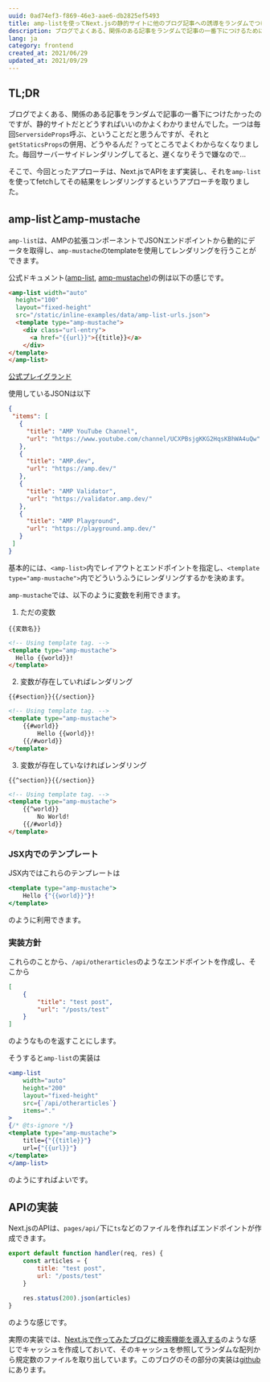 ```yaml
---
uuid: 0ad74ef3-f869-46e3-aae6-db2825ef5493
title: amp-listを使ってNext.jsの静的サイトに他のブログ記事への誘導をランダムでつける
description: ブログでよくある、関係のある記事をランダムで記事の一番下につけるために、Next.jsでAPIを実装したあと、amp-listを使って動的にそれらを作成します。
lang: ja
category: frontend
created_at: 2021/06/29
updated_at: 2021/09/29
---
```


## TL;DR

ブログでよくある、関係のある記事をランダムで記事の一番下につけたかったのですが、静的サイトだとどうすればいいのかよくわかりませんでした。一つは毎回`ServersideProps`呼ぶ、ということだと思うんですが、それと`getStaticsProps`の併用、どうやるんだ？ってところでよくわからなくなりました。毎回サーバーサイドレンダリングしてると、遅くなりそうで嫌なので...

そこで、今回とったアプローチは、Next.jsでAPIをまず実装し、それを`amp-list`を使ってfetchしてその結果をレンダリングするというアプローチを取りました。

## amp-listとamp-mustache

`amp-list`は、AMPの拡張コンポーネントでJSONエンドポイントから動的にデータを取得し、`amp-mustache`のtemplateを使用してレンダリングを行うことができます。

公式ドキュメント([amp-list](https://amp.dev/ja/documentation/components/amp-list/), [amp-mustache](https://amp.dev/ja/documentation/components/amp-mustache/))の例は以下の感じです。

```html
<amp-list width="auto"
  height="100"
  layout="fixed-height"
  src="/static/inline-examples/data/amp-list-urls.json">
  <template type="amp-mustache">
    <div class="url-entry">
      <a href="{{url}}">{{title}}</a>
    </div>
</template>
</amp-list>
```

[公式プレイグランド](https://playground.amp.dev/?url=https%3A%2F%2Fpreview.amp.dev%2Fja%2Fdocumentation%2Fcomponents%2Famp-list.example.1.html%3Fformat%3Dwebsites&format=websites)

使用しているJSONは以下

```json
{
 "items": [
   {
     "title": "AMP YouTube Channel",
     "url": "https://www.youtube.com/channel/UCXPBsjgKKG2HqsKBhWA4uQw"
   },
   {
     "title": "AMP.dev",
     "url": "https://amp.dev/"
   },
   {
     "title": "AMP Validator",
     "url": "https://validator.amp.dev/"
   },
   {
     "title": "AMP Playground",
     "url": "https://playground.amp.dev/"
   }
 ]
}
```

基本的には、`<amp-list>`内でレイアウトとエンドポイントを指定し、`<template type="amp-mustache">`内でどういうふうにレンダリングするかを決めます。

`amp-mustache`では、以下のように変数を利用できます。

1. ただの変数

`{{変数名}}`

```html
<!-- Using template tag. -->
<template type="amp-mustache">
  Hello {{world}}!
</template>
```

2. 変数が存在していればレンダリング

`{{#section}}{{/section}}`

```html
<!-- Using template tag. -->
<template type="amp-mustache">
    {{#world}}
        Hello {{world}}!
    {{/#world}}
</template>
```

3. 変数が存在していなければレンダリング

`{{^section}}{{/section}}`

```html
<!-- Using template tag. -->
<template type="amp-mustache">
    {{^world}}
        No World!
    {{/#world}}
</template>
```

### JSX内でのテンプレート

JSX内ではこれらのテンプレートは

```jsx
<template type="amp-mustache">
    Hello {"{{world}}"}!
</template>
```

のように利用できます。

### 実装方針

これらのことから、`/api/otherarticles`のようなエンドポイントを作成し、そこから

```json
[
    {
        "title": "test post",
        "url": "/posts/test"
    }
]
```

のようなものを返すことにします。

そうすると`amp-list`の実装は

```jsx
<amp-list
    width="auto"
    height="200"
    layout="fixed-height"
    src={`/api/otherarticles`}
    items="."
>
{/* @ts-ignore */}
<template type="amp-mustache">
    title={"{{title}}"}
    url={"{{url}}"}
</template>
</amp-list>
```

のようにすればよいです。

## APIの実装

Next.jsのAPIは、`pages/api/`下に`ts`などのファイルを作ればエンドポイントが作成できます。

```js:title=pages/api/otherarticles.js
export default function handler(req, res) {
    const articles = {
        title: "test post",
        url: "/posts/test"
    }

    res.status(200).json(articles) 
}
```

のような感じです。

実際の実装では、[Next.jsで作ってみたブログに検索機能を導入する](/posts/frontend/make_blog_5)のような感じでキャッシュを作成しておいて、そのキャッシュを参照してランダムな配列から規定数のファイルを取り出しています。このブログのその部分の実装は[github](https://github.com/illumination-k/blog/blob/master/src/pages/api/recommend.ts)にあります。
